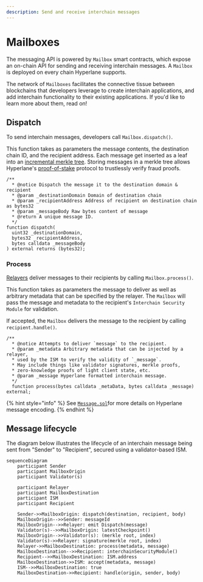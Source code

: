 ```yaml
---
description: Send and receive interchain messages
---
```


# Mailboxes

The messaging API is powered by `Mailbox` smart contracts, which expose an on-chain API for sending and receiving interchain messages. A `Mailbox` is deployed on every chain Hyperlane supports.

The network of `Mailboxes` facilitates the connective tissue between blockchains that developers leverage to create interchain applications, and add interchain functionality to their existing applications. If you'd like to learn more about them, read on!

## Dispatch

To send interchain messages, developers call `Mailbox.dispatch()`.

This function takes as parameters the message contents, the destination chain ID, and the recipient address. Each message get inserted as a leaf into an [incremental merkle tree](https://medium.com/@josephdelong/ethereum-2-0-deposit-merkle-tree-13ec8404ca4f). Storing messages in a merkle tree allows Hyperlane's [proof-of-stake](proof-of-stake.md) protocol to trustlessly verify fraud proofs.

```solidity
/**
  * @notice Dispatch the message it to the destination domain & recipient
  * @param _destinationDomain Domain of destination chain
  * @param _recipientAddress Address of recipient on destination chain as bytes32
  * @param _messageBody Raw bytes content of message
  * @return A unique message ID.
  */
function dispatch(
  uint32 _destinationDomain,
  bytes32 _recipientAddress,
  bytes calldata _messageBody
) external returns (bytes32);
```

### Process

[Relayers](agents/relayer.md) deliver messages to their recipients by calling `Mailbox.process()`.

This function takes as parameters the message to deliver as well as arbitrary metadata that can be specified by the relayer. The `Mailbox` will pass the message and metadata to the recipient's `Interchain Security Module` for validation.

If accepted, the `Mailbox` delivers the message to the recipient by calling `recipient.handle()`.

```solidity
/**
  * @notice Attempts to deliver `message` to the recipient.
  * @param _metadata Arbitrary metadata that can be injected by a relayer,
  * used by the ISM to verify the validity of `_message`.
  * May include things like validator signatures, merkle proofs,
  * zero-knowledge proofs of light client state, etc.
  * @param _message Hyperlane formatted interchain message.
  */
  function process(bytes calldata _metaData, bytes calldata _message) external;
```

{% hint style="info" %}
See [`Message.sol`](https://github.com/hyperlane-xyz/hyperlane-monorepo/blob/main/solidity/contracts/libs/Message.sol)for more details on Hyperlane message encoding.
{% endhint %}

## Message lifecycle

The diagram below illustrates the lifecycle of an interchain message being sent from "Sender" to "Recipient", secured using a validator-based ISM.

```mermaid
sequenceDiagram
    participant Sender
    participant MailboxOrigin
    participant Validator(s)

    participant Relayer
    participant MailboxDestination
    participant ISM
    participant Recipient
    
    Sender->>MailboxOrigin: dispatch(destination, recipient, body)
    MailboxOrigin-->>Sender: messageId
    MailboxOrigin-->>Relayer: emit Dispatch(message)
    Validator(s)-->>MailboxOrigin: latestCheckpoint()
    MailboxOrigin-->>Validator(s): (merkle root, index)
    Validator(s)->>Relayer: signature(merkle root, index)
    Relayer->>MailboxDestination: process(metadata, message)
    MailboxDestination-->>Recipient: interchainSecurityModule()
    Recipient-->>MailboxDestination: ISM.address
    MailboxDestination->>ISM: accept(metadata, message)
    ISM-->>MailboxDestination: true
    MailboxDestination->>Recipient: handle(origin, sender, body)
```

